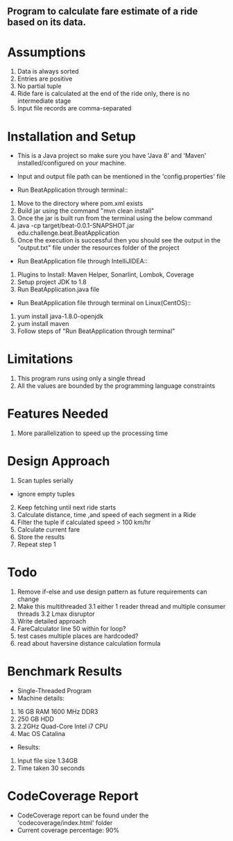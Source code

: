 ## Program to calculate fare estimate of a ride based on its data.

# Assumptions
1. Data is always sorted
2. Entries are positive
3. No partial tuple
4. Ride fare is calculated at the end of the ride only, there is no intermediate stage
5. Input file records are comma-separated

# Installation and Setup
- This is a Java project so make sure you have 'Java 8' and 'Maven' installed/configured on your machine.
- Input and output file path can be mentioned in the 'config.properties' file

- Run BeatApplication through terminal::
1. Move to the directory where pom.xml exists
2. Build jar using the command "mvn clean install"
3. Once the jar is built run from the terminal using the below command
4. java -cp target/beat-0.0.1-SNAPSHOT.jar edu.challenge.beat.BeatApplication
5. Once the execution is successful then you should see the output in the "output.txt" file under the resources folder of the project


- Run BeatApplication file through IntelliJIDEA::
1. Plugins to Install: Maven Helper, Sonarlint, Lombok, Coverage
2. Setup project JDK to 1.8
3. Run BeatApplication.java file


- Run BeatApplication file through terminal on Linux(CentOS)::
1. yum install java-1.8.0-openjdk
2. yum install maven
3. Follow steps of "Run BeatApplication through terminal"


# Limitations
1. This program runs using only a single thread
2. All the values are bounded by the programming language constraints


# Features Needed
1. More parallelization to speed up the processing time


# Design Approach
1. Scan tuples serially
  - ignore empty tuples
2. Keep fetching until next ride starts
3. Calculate distance, time ,and speed of each segment in a Ride
4. Filter the tuple if calculated speed > 100 km/hr
5. Calculate current fare
6. Store the results
7. Repeat step 1


# Todo
1. Remove if-else and use design pattern as future requirements can change
3. Make this multithreaded
    3.1 either 1 reader thread and multiple consumer threads
    3.2 Lmax disruptor
7. Write detailed approach
8. FareCalculator line 50 within for loop?
9. test cases multiple places are hardcoded?
11. read about haversine distance calculation formula


# Benchmark Results
- Single-Threaded Program
- Machine details:
 1) 16 GB RAM 1600 MHz DDR3
 2) 250 GB HDD
 3) 2.2GHz Quad-Core Intel i7 CPU
 4) Mac OS Catalina

- Results:
 1) Input file size 1.34GB
 2) Time taken 30 seconds

# CodeCoverage Report
- CodeCoverage report can be found under the 'codecoverage/index.html' folder
- Current coverage percentage: 90%